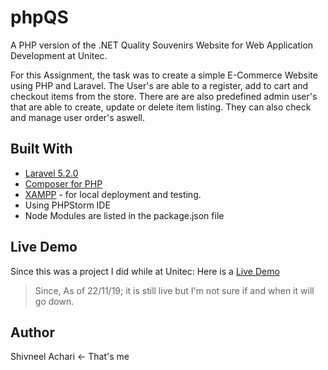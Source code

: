 # phpQS
A PHP version of the .NET Quality Souvenirs Website for Web Application Development at Unitec.

For this Assignment, the task was to create a simple E-Commerce Website using PHP and Laravel. 
The User's are able to a register, add to cart and checkout items from the store.
There are are also predefined admin user's that are able to create, update or delete item listing.
They can also check and manage user order's aswell. 

## Built With
- [Laravel 5.2.0](https://laravel.com/)
- [Composer for PHP](https://getcomposer.org/)
- [XAMPP](https://www.apachefriends.org/index.html) - for local deployment and testing. 
- Using PHPStorm IDE
- Node Modules are listed in the package.json file

## Live Demo

Since this was a project I did while at Unitec: Here is a [Live Demo](http://dochyper.unitec.ac.nz/achars05/php_assignment/public/index.php/)
> Since, As of 22/11/19; it is still live but I'm not sure if and when it will go down.

## Author
Shivneel Achari <- That's me
